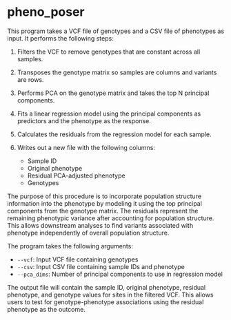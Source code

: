 # pheno_poser

This program takes a VCF file of genotypes and a CSV file of phenotypes as input. It performs the following steps:

1. Filters the VCF to remove genotypes that are constant across all samples.

2. Transposes the genotype matrix so samples are columns and variants are rows.

3. Performs PCA on the genotype matrix and takes the top N principal components.

4. Fits a linear regression model using the principal components as predictors and the phenotype as the response. 

5. Calculates the residuals from the regression model for each sample.

6. Writes out a new file with the following columns:
   - Sample ID
   - Original phenotype
   - Residual PCA-adjusted phenotype
   - Genotypes

The purpose of this procedure is to incorporate population structure information into the phenotype by modeling it using the top principal components from the genotype matrix. The residuals represent the remaining phenotypic variance after accounting for population structure. This allows downstream analyses to find variants associated with phenotype independently of overall population structure.

The program takes the following arguments:

- `--vcf`: Input VCF file containing genotypes
- `--csv`: Input CSV file containing sample IDs and phenotype 
- `--pca_dims`: Number of principal components to use in regression model

The output file will contain the sample ID, original phenotype, residual phenotype, and genotype values for sites in the filtered VCF. This allows users to test for genotype-phenotype associations using the residual phenotype as the outcome.
